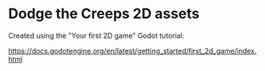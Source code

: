 # Dodge the Creeps 2D assets

Created using the "Your first 2D game" Godot tutorial:

https://docs.godotengine.org/en/latest/getting_started/first_2d_game/index.html
